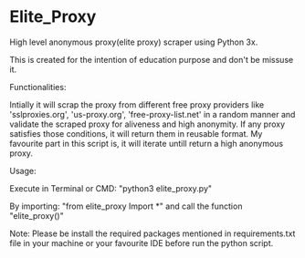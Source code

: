 # Elite_Proxy
High level anonymous proxy(elite proxy) scraper using Python 3x.


This is created for the intention of education purpose and don't be missuse it.

Functionalities:

Intially it will scrap the proxy from different free proxy providers like 'sslproxies.org', 'us-proxy.org', 'free-proxy-list.net' in a random manner and validate the scraped proxy for aliveness and high anonymity. If any proxy satisfies those conditions, it will return them in reusable format. My favourite part in this script is, it will iterate untill return a high anonymous proxy.

Usage:

Execute in Terminal or CMD:  "python3 elite_proxy.py" 

By importing:  "from elite_proxy Import *" and call the function "elite_proxy()"
  
Note: Please be install the required packages mentioned in requirements.txt file in your machine or your favourite IDE before run the python script.
